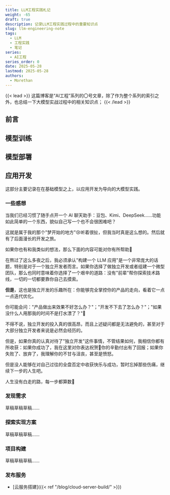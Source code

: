 ```yaml
---
title: LLM工程实践札记
weight: -65
draft: true
description: 记录LLM工程实践过程中的重要知识点
slug: llm-engineering-note
tags:
  - LLM
  - 工程实践
  - 笔记
series:
  - AI工程
series_order: 0
date: 2025-05-28
lastmod: 2025-05-28
authors:
  - Morethan
---
```

{{< lead >}}
这篇博客是“AI工程”系列的〇号文章，除了作为整个系列的索引之外，也总结一下大模型实战过程中的相关知识点；
{{< /lead >}}

## 前言



## 模型训练



## 模型部署



## 应用开发

这部分主要记录在在基础模型之上，以应用开发为导向的大模型实践。

### 一些感想

当我们已经习惯了随手点开一个 AI 聊天助手：豆包、Kimi、DeepSeek……功能如此简单的一个东西，貌似自己写一个也不会很困难吧？

这就是属于我的那个"梦开始的地方"😢听着很扯，但我当时真是这么想的。然后就有了后面漫长的开发之旅。

如果你也有和我类似的想法，那么下面的内容可能对你有所帮助🤗

在熬过了这么多夜之后，我必须承认"构建一个 LLM 应用"是一个非常庞大的话题，特别是对于一个独立开发者而言。如果你选择了做独立开发或者组建一个微型团队，那么也同时意味着你选择了一个艰辛的道路：没有"前辈"帮你探索技术路线，一切的一切都要靠你自己去摸索。

**但是**，这也是独立开发的乐趣所在：你能够完全掌控你的产品的走向，看着它一点一点迭代优化。

你可能会问："产品做出来效果不好怎么办？"；"开发不下去了怎么办？"；"如果没什么人用那我的时间不是打水漂了？"🤔

不得不说，独立开发的投入真的很高昂，而且上述疑问都是无法避免的，甚至对于大部分独立开发者来说是必然会经历的。

但是，如果你真的认真对待了"独立开发"这件事情，不管结果如何，我相信你都有所收获：如果你成功了，我在这里对你表达祝贺🥳你的辛勤付出有了回报；如果你失败了、放弃了，我理解你的不甘与沮丧，甚至是愤怒。

但是没人能够在对自己过往的全盘否定中收获快乐与成功，暂时忘掉那些伤痛，继续下一步的人生吧。

人生没有白走的路，每一步都算数🫡

### 发现需求

草稿草稿草稿……

### 探索实现方案

草稿草稿草稿……

### 项目构建

草稿草稿草稿……

### 发布服务

- [云服务搭建]({{< ref "/blog/cloud-server-build/" >}})
